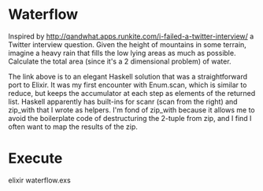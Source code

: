 # Waterflow

Inspired by http://qandwhat.apps.runkite.com/i-failed-a-twitter-interview/
a Twitter interview question. Given the height of mountains in some terrain,
imagine a heavy rain that fills the low lying areas as much as possible.
Calculate the total area (since it's a 2 dimensional problem) of water.

The link above is to an elegant Haskell solution that was a
straightforward port to Elixir. It was my first encounter with
Enum.scan, which is similar to reduce, but keeps the accumulator at each
step as elements of the returned list. Haskell apparently has built-ins
for scanr (scan from the right) and zip_with that I wrote as helpers.
I'm fond of zip_with because it allows me to avoid the boilerplate code
of destructuring the 2-tuple from zip, and I find I often want to map
the results of the zip.

# Execute
elixir waterflow.exs

